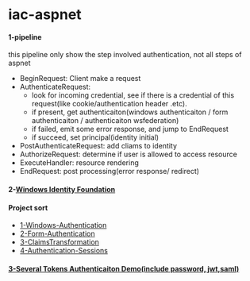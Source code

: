 # iac-aspnet
#### 1-pipeline
this pipeline only show the step involved authentication, not all steps of aspnet 
* BeginRequest: Client make a request
* AuthenticateRequest: 
  * look for incoming credential, see if there is a credential of this request(like cookie/authentication header .etc).
  * if present, get authenticaiton(windows authenticaiton / form authenticaiton / authenticaiton wsfederation)
  * if failed, emit some error response, and jump to EndRequest
  * if succeed, set principal(identity initial)
* PostAuthenticateRequest: add cliams to identity
* AuthorizeRequest: determine if user is allowed to access resource
* ExecuteHandler: resource rendering
* EndRequest: post processing(error response/ redirect)
#### 2-[Windows Identity Foundation](https://docs.microsoft.com/en-us/dotnet/framework/security/index)

#### Project sort
* [1-Windows-Authentication](https://github.com/Wwawawa/iac-aspnet/tree/master/Windows-Authentication)
* [2-Form-Authentication](https://github.com/Wwawawa/iac-aspnet/tree/master/Form-Authentication)
* [3-ClaimsTransformation](https://github.com/Wwawawa/iac-aspnet/tree/master/ClaimsTransformation)
* [4-Authentication-Sessions](https://github.com/Wwawawa/iac-aspnet/tree/master/Authentication-Sessions)

#### [3-Several Tokens Authenticaiton Demo(include password, jwt,saml)](https://github.com/Wwawawa/Thinktecture.IdentityModel/tree/master/source/EmbeddedSts/Tokens)

